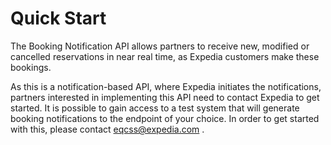 # Quick Start

The Booking Notification API allows partners to receive new, modified or cancelled reservations in near real time, as Expedia customers make these bookings.

As this is a notification-based API, where Expedia initiates the notifications, partners interested in implementing this API need to contact Expedia to get started. It is possible to gain access to a test system that will generate booking notifications to the endpoint of your choice. In order to get started with this, please contact eqcss@expedia.com .
